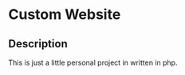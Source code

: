 # **Custom Website**

## **Description**

This is just a little personal project in written in php.

<!-- ```bash
npm i vue@next

npm i @vitejs/plugin-vue --force
```

```php
// in vite config
import vue from '@vitejs/plugin-vue';
```

```javascript
// aggiungere nei plugins
vue({
  template:{
    transformAssetUrls:{
      base: null,
      includeAbsolute: false
    }
  }
})
```

```php
// home.blade.php
@extends('layouts.guest')

@section('content')
  <div id="app"></div>
@endsection
```

```javascript
// appGuest.js
import { createApp } from "vue";
import App from './App.vue';


createApp(App).mount('#app');
``` -->